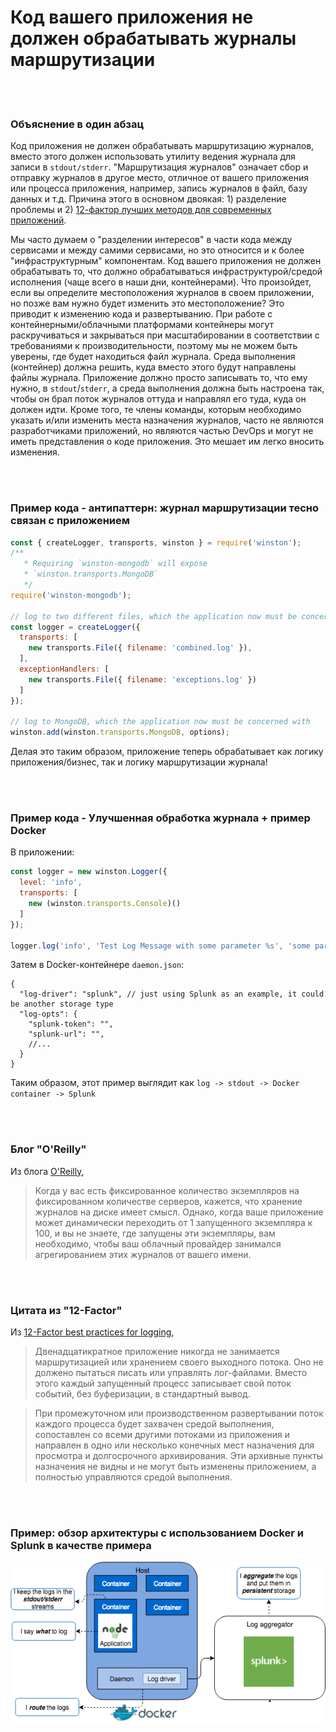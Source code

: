 # Код вашего приложения не должен обрабатывать журналы маршрутизации

<br/><br/>

### Объяснение в один абзац

Код приложения не должен обрабатывать маршрутизацию журналов, вместо этого должен использовать утилиту ведения журнала для записи в `stdout/stderr`. "Маршрутизация журналов" означает сбор и отправку журналов в другое место, отличное от вашего приложения или процесса приложения, например, запись журналов в файл, базу данных и т.д. Причина этого в основном двоякая: 1) разделение проблемы и 2) [12-фактор лучших методов для современных приложений](https://12factor.net/logs).

Мы часто думаем о "разделении интересов" в части кода между сервисами и между самими сервисами, но это относится и к более "инфраструктурным" компонентам. Код вашего приложения не должен обрабатывать то, что должно обрабатываться инфраструктурой/средой исполнения (чаще всего в наши дни, контейнерами). Что произойдет, если вы определите местоположения журналов в своем приложении, но позже вам нужно будет изменить это местоположение? Это приводит к изменению кода и развертыванию. При работе с контейнерными/облачными платформами контейнеры могут раскручиваться и закрываться при масштабировании в соответствии с требованиями к производительности, поэтому мы не можем быть уверены, где будет находиться файл журнала. Среда выполнения (контейнер) должна решить, куда вместо этого будут направлены файлы журнала. Приложение должно просто записывать то, что ему нужно, в `stdout`/`stderr`, а среда выполнения должна быть настроена так, чтобы он брал поток журналов оттуда и направлял его туда, куда он должен идти. Кроме того, те члены команды, которым необходимо указать и/или изменить места назначения журналов, часто не являются разработчиками приложений, но являются частью DevOps и могут не иметь представления о коде приложения. Это мешает им легко вносить изменения.

<br/><br/>

### Пример кода - антипаттерн: журнал маршрутизации тесно связан с приложением

```javascript
const { createLogger, transports, winston } = require('winston');
/**
   * Requiring `winston-mongodb` will expose
   * `winston.transports.MongoDB`
   */
require('winston-mongodb');
 
// log to two different files, which the application now must be concerned with
const logger = createLogger({
  transports: [
    new transports.File({ filename: 'combined.log' }),
  ],
  exceptionHandlers: [
    new transports.File({ filename: 'exceptions.log' })
  ]
});
 
// log to MongoDB, which the application now must be concerned with
winston.add(winston.transports.MongoDB, options);
```
Делая это таким образом, приложение теперь обрабатывает как логику приложения/бизнес, так и логику маршрутизации журнала!

<br/><br/>

### Пример кода - Улучшенная обработка журнала + пример Docker
В приложении:
```javascript
const logger = new winston.Logger({
  level: 'info',
  transports: [
    new (winston.transports.Console)()
  ]
});

logger.log('info', 'Test Log Message with some parameter %s', 'some parameter', { anything: 'This is metadata' });
```
Затем в Docker-контейнере `daemon.json`:
```json5
{
  "log-driver": "splunk", // just using Splunk as an example, it could be another storage type
  "log-opts": {
    "splunk-token": "",
    "splunk-url": "",
    //...
  }
}
```
Таким образом, этот пример выглядит как `log -> stdout -> Docker container -> Splunk`

<br/><br/>

### Блог "O'Reilly"

Из блога [O'Reilly](https://www.oreilly.com/ideas/a-cloud-native-approach-to-logs),
> Когда у вас есть фиксированное количество экземпляров на фиксированном количестве серверов, кажется, что хранение журналов на диске имеет смысл. Однако, когда ваше приложение может динамически переходить от 1 запущенного экземпляра к 100, и вы не знаете, где запущены эти экземпляры, вам необходимо, чтобы ваш облачный провайдер занимался агрегированием этих журналов от вашего имени.

<br/><br/>

### Цитата из "12-Factor"

Из [12-Factor best practices for logging](https://12factor.net/logs),
> Двенадцатикратное приложение никогда не занимается маршрутизацией или хранением своего выходного потока. Оно не должено пытаться писать или управлять лог-файлами. Вместо этого каждый запущенный процесс записывает свой поток событий, без буферизации, в стандартный вывод.
 
> При промежуточном или производственном развертывании поток каждого процесса будет захвачен средой выполнения, сопоставлен со всеми другими потоками из приложения и направлен в одно или несколько конечных мест назначения для просмотра и долгосрочного архивирования. Эти архивные пункты назначения не видны и не могут быть изменены приложением, а полностью управляются средой выполнения.

<br/><br/>

### Пример: обзор архитектуры с использованием Docker и Splunk в качестве примера

![alt text](../../assets/images/logging-overview.png "Log routing overview")

<br/><br/>
